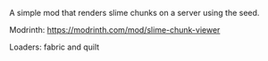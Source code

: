 A simple mod that renders slime chunks on a server using the seed.

Modrinth: https://modrinth.com/mod/slime-chunk-viewer

Loaders: fabric and quilt
